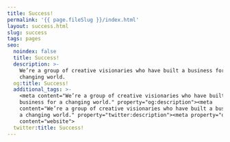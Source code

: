 ```yaml
---
title: Success!
permalink: '{{ page.fileSlug }}/index.html'
layout: success.html
slug: success
tags: pages
seo:
  noindex: false
  title: Success!
  description: >-
    We’re a group of creative visionaries who have built a business for a
    changing world.
  og:title: Success!
  additional_tags: >-
    <meta content="We’re a group of creative visionaries who have built a
    business for a changing world." property="og:description"><meta
    content="We’re a group of creative visionaries who have built a business for
    a changing world." property="twitter:description"><meta property="og:type"
    content="website">
  twitter:title: Success!
---
```



